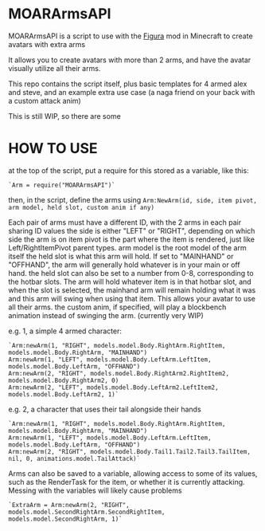 # MOARArmsAPI

MOARArmsAPI is a script to use with the [Figura](https://www.curseforge.com/minecraft/mc-mods/figura "Figura on CurseForge") mod in Minecraft to create avatars with extra arms

It allows you to create avatars with more than 2 arms, and have the avatar visually utilize all their arms.

This repo contains the script itself, plus basic templates for 4 armed alex and steve, and an example extra use case \(a naga friend on your back with a custom attack anim\)

This is still WIP, so there are some

# HOW TO USE

at the top of the script, put a require for this stored as a variable, like this:

    `Arm = require("MOARArmsAPI")`

then, in the script, define the arms using `Arm:NewArm(id, side, item pivot, arm model, held slot, custom anim if any)`

Each pair of arms must have a different ID, with the 2 arms in each pair sharing ID values
the side is either "LEFT" or "RIGHT", depending on which side the arm is on
item pivot is the part where the item is rendered, just like Left/RightItemPivot parent types.
arm model is the root model of the arm itself
the held slot is what this arm will hold. If set to "MAINHAND" or "OFFHAND", the arm will generally hold whatever is in your main or off hand.
the held slot can also be set to a number from 0-8, corresponding to the hotbar slots. The arm will hold whatever item is in that hotbar slot, and when the slot is selected, the mainhand arm will remain holding what it was and this arm will swing when using that item. This allows your avatar to use all their arms.
the custom anim, if specified, will play a blockbench animation instead of swinging the arm. \(currently very WIP\)

e.g. 1, a simple 4 armed character:

    `Arm:newArm(1, "RIGHT", models.model.Body.RightArm.RightItem, models.model.Body.RightArm, "MAINHAND")
    Arm:newArm(1, "LEFT", models.model.Body.LeftArm.LeftItem, models.model.Body.LeftArm, "OFFHAND")
    Arm:newArm(2, "RIGHT", models.model.Body.RightArm2.RightItem2, models.model.Body.RightArm2, 0)
    Arm:newArm(2, "LEFT", models.model.Body.LeftArm2.LeftItem2, models.model.Body.LeftArm2, 1)`

e.g. 2, a character that uses their tail alongside their hands

    `Arm:newArm(1, "RIGHT", models.model.Body.RightArm.RightItem, models.model.Body.RightArm, "MAINHAND")
    Arm:newArm(1, "LEFT", models.model.Body.LeftArm.LeftItem, models.model.Body.LeftArm, "OFFHAND")
    Arm:newArm(2, "RIGHT", models.model.Body.Tail1.Tail2.Tail3.TailItem, nil, 0, animations.model.TailAttack)`

Arms can also be saved to a variable, allowing access to some of its values, such as the RenderTask for the item, or whether it is currently attacking.
Messing with the variables will likely cause problems

    `ExtraArm = Arm:newArm(2, "RIGHT", models.model.SecondRightArm.SecondRightItem, models.model.SecondRightArm, 1)`